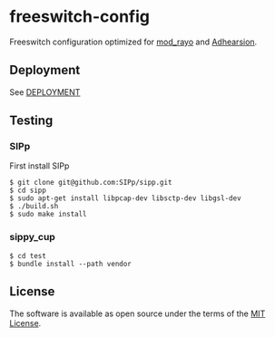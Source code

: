# freeswitch-config

Freeswitch configuration optimized for [mod_rayo](https://freeswitch.org/confluence/display/FREESWITCH/mod_rayo) and [Adhearsion](https://github.com/adhearsion/adhearsion).

## Deployment

See [DEPLOYMENT](https://github.com/dwilkie/freeswitch-config/tree/master/docs/DEPLOYMENT.md)

## Testing

### SIPp

First install SIPp

```
$ git clone git@github.com:SIPp/sipp.git
$ cd sipp
$ sudo apt-get install libpcap-dev libsctp-dev libgsl-dev
$ ./build.sh
$ sudo make install
```

### sippy_cup

```
$ cd test
$ bundle install --path vendor
```

## License

The software is available as open source under the terms of the [MIT License](http://opensource.org/licenses/MIT).
